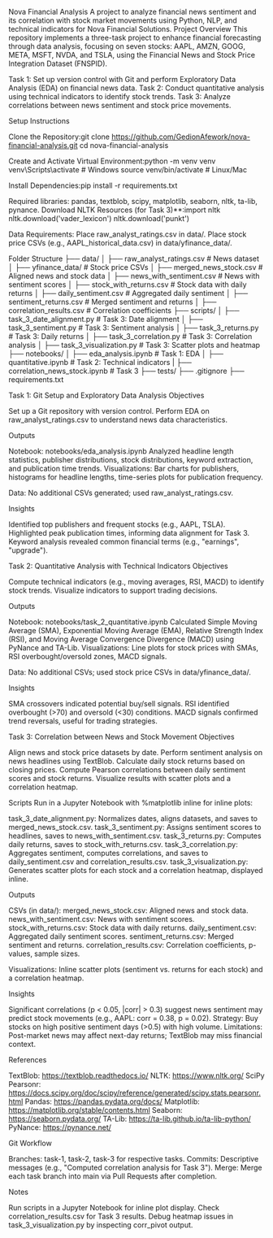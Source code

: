 Nova Financial Analysis
A project to analyze financial news sentiment and its correlation with stock market movements using Python, NLP, and technical indicators for Nova Financial Solutions.
Project Overview
This repository implements a three-task project to enhance financial forecasting through data analysis, focusing on seven stocks: AAPL, AMZN, GOOG, META, MSFT, NVDA, and TSLA, using the Financial News and Stock Price Integration Dataset (FNSPID).

Task 1: Set up version control with Git and perform Exploratory Data Analysis (EDA) on financial news data.
Task 2: Conduct quantitative analysis using technical indicators to identify stock trends.
Task 3: Analyze correlations between news sentiment and stock price movements.

Setup Instructions

Clone the Repository:git clone https://github.com/GedionAfework/nova-financial-analysis.git
cd nova-financial-analysis

Create and Activate Virtual Environment:python -m venv venv
venv\Scripts\activate # Windows
source venv/bin/activate # Linux/Mac

Install Dependencies:pip install -r requirements.txt

Required libraries: pandas, textblob, scipy, matplotlib, seaborn, nltk, ta-lib, pynance.
Download NLTK Resources (for Task 3)\*\*:import nltk
nltk.download('vader_lexicon')
nltk.download('punkt')

Data Requirements:
Place raw_analyst_ratings.csv in data/.
Place stock price CSVs (e.g., AAPL_historical_data.csv) in data/yfinance_data/.

Folder Structure
├── data/
│ ├── raw_analyst_ratings.csv # News dataset
│ ├── yfinance_data/ # Stock price CSVs
│ ├── merged_news_stock.csv # Aligned news and stock data
│ ├── news_with_sentiment.csv # News with sentiment scores
│ ├── stock_with_returns.csv # Stock data with daily returns
│ ├── daily_sentiment.csv # Aggregated daily sentiment
│ ├── sentiment_returns.csv # Merged sentiment and returns
│ ├── correlation_results.csv # Correlation coefficients
├── scripts/
│ ├── task_3_date_alignment.py # Task 3: Date alignment
│ ├── task_3_sentiment.py # Task 3: Sentiment analysis
│ ├── task_3_returns.py # Task 3: Daily returns
│ ├── task_3_correlation.py # Task 3: Correlation analysis
│ ├── task_3_visualization.py # Task 3: Scatter plots and heatmap
├── notebooks/
│ ├── eda_analysis.ipynb # Task 1: EDA
│ ├── quantitative.ipynb # Task 2: Technical indicators
| ├── correlation_news_stock.ipynb # Task 3
├── tests/
├── .gitignore
├── requirements.txt

Task 1: Git Setup and Exploratory Data Analysis
Objectives

Set up a Git repository with version control.
Perform EDA on raw_analyst_ratings.csv to understand news data characteristics.

Outputs

Notebook: notebooks/eda_analysis.ipynb
Analyzed headline length statistics, publisher distributions, stock distributions, keyword extraction, and publication time trends.
Visualizations: Bar charts for publishers, histograms for headline lengths, time-series plots for publication frequency.

Data: No additional CSVs generated; used raw_analyst_ratings.csv.

Insights

Identified top publishers and frequent stocks (e.g., AAPL, TSLA).
Highlighted peak publication times, informing data alignment for Task 3.
Keyword analysis revealed common financial terms (e.g., "earnings", "upgrade").

Task 2: Quantitative Analysis with Technical Indicators
Objectives

Compute technical indicators (e.g., moving averages, RSI, MACD) to identify stock trends.
Visualize indicators to support trading decisions.

Outputs

Notebook: notebooks/task_2_quantitative.ipynb
Calculated Simple Moving Average (SMA), Exponential Moving Average (EMA), Relative Strength Index (RSI), and Moving Average Convergence Divergence (MACD) using PyNance and TA-Lib.
Visualizations: Line plots for stock prices with SMAs, RSI overbought/oversold zones, MACD signals.

Data: No additional CSVs; used stock price CSVs in data/yfinance_data/.

Insights

SMA crossovers indicated potential buy/sell signals.
RSI identified overbought (>70) and oversold (<30) conditions.
MACD signals confirmed trend reversals, useful for trading strategies.

Task 3: Correlation between News and Stock Movement
Objectives

Align news and stock price datasets by date.
Perform sentiment analysis on news headlines using TextBlob.
Calculate daily stock returns based on closing prices.
Compute Pearson correlations between daily sentiment scores and stock returns.
Visualize results with scatter plots and a correlation heatmap.

Scripts
Run in a Jupyter Notebook with %matplotlib inline for inline plots:

task_3_date_alignment.py: Normalizes dates, aligns datasets, and saves to merged_news_stock.csv.
task_3_sentiment.py: Assigns sentiment scores to headlines, saves to news_with_sentiment.csv.
task_3_returns.py: Computes daily returns, saves to stock_with_returns.csv.
task_3_correlation.py: Aggregates sentiment, computes correlations, and saves to daily_sentiment.csv and correlation_results.csv.
task_3_visualization.py: Generates scatter plots for each stock and a correlation heatmap, displayed inline.

Outputs

CSVs (in data/):
merged_news_stock.csv: Aligned news and stock data.
news_with_sentiment.csv: News with sentiment scores.
stock_with_returns.csv: Stock data with daily returns.
daily_sentiment.csv: Aggregated daily sentiment scores.
sentiment_returns.csv: Merged sentiment and returns.
correlation_results.csv: Correlation coefficients, p-values, sample sizes.

Visualizations: Inline scatter plots (sentiment vs. returns for each stock) and a correlation heatmap.

Insights

Significant correlations (p < 0.05, |corr| > 0.3) suggest news sentiment may predict stock movements (e.g., AAPL: corr = 0.38, p = 0.02).
Strategy: Buy stocks on high positive sentiment days (>0.5) with high volume.
Limitations: Post-market news may affect next-day returns; TextBlob may miss financial context.

References

TextBlob: https://textblob.readthedocs.io/
NLTK: https://www.nltk.org/
SciPy Pearsonr: https://docs.scipy.org/doc/scipy/reference/generated/scipy.stats.pearsonr.html
Pandas: https://pandas.pydata.org/docs/
Matplotlib: https://matplotlib.org/stable/contents.html
Seaborn: https://seaborn.pydata.org/
TA-Lib: https://ta-lib.github.io/ta-lib-python/
PyNance: https://pynance.net/

Git Workflow

Branches: task-1, task-2, task-3 for respective tasks.
Commits: Descriptive messages (e.g., "Computed correlation analysis for Task 3").
Merge: Merge each task branch into main via Pull Requests after completion.

Notes

Run scripts in a Jupyter Notebook for inline plot display.
Check correlation_results.csv for Task 3 results.
Debug heatmap issues in task_3_visualization.py by inspecting corr_pivot output.
